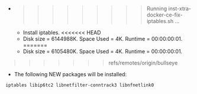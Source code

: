 * >>>>>>>>> Running inst-xtra-docker-ce-fix-iptables.sh ...
  * Install iptables.
<<<<<<< HEAD
  * Disk size = 6144988K. Space Used = 4K. Runtime = 00:00:00:01.
=======
  * Disk size = 6105480K. Space Used = 4K. Runtime = 00:00:00:01.
>>>>>>> refs/remotes/origin/bullseye
  * The following NEW packages will be installed:
  ```bash
iptables libip6tc2 libnetfilter-conntrack3 libnfnetlink0
  ```
